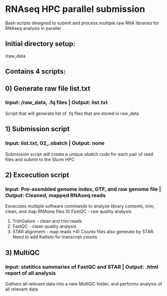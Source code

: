 # RNAseq HPC parallel submission
Bash scripts designed to submit and process multiple raw RNA libraries for RNAseq analysis in parallel

## Initial directory setup:
<PWD>/raw_data

## Contains 4 scripts:

## 0) Generate raw file list.txt
### Input: /raw_data, .fq files | Output: list.txt
Script that will generate list of .fq files that are stored in raw_data

## 1) Submission script
### Input: list.txt, 02_.sbatch | Output: none
Submission script will create a unique sbatch code for each pair of read files and submit to the Slurm HPC

## 2) Excecution script
### Input: Pre-assmbled genome index, GTF, and raw genome file | Output: Cleaned, mapped RNAseq reads
Excecutes multiple software commands to analyze library contents, trim, clean, and map RNAseq files
0) FastQC - raw quality analysis
1) TrimGalore - clean and trim reads
2) FastQC - clean quality analysis
3) STAR alignment - map reads
*4) Counts files also generate by STAR. Need to add Kallisto for transcript counts

## 3) MultiQC
### Input: statitics summaries of FastQC and STAR | Output: .html report of all analysis
Gathers all relevant data into a new MultiQC folder, and performs analysis of all relevant data
